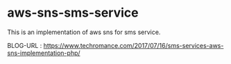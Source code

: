 # aws-sns-sms-service

This is an implementation of aws sns for sms service.

BLOG-URL : https://www.techromance.com/2017/07/16/sms-services-aws-sns-implementation-php/


